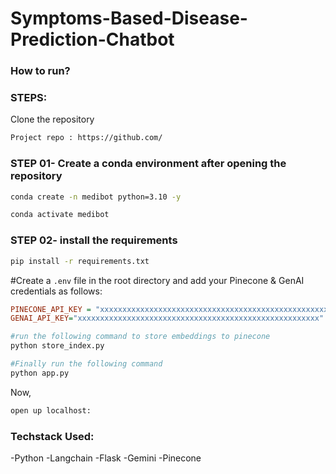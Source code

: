 # Symptoms-Based-Disease-Prediction-Chatbot

### How to run?

### STEPS:

Clone the repository

```bash
Project repo : https://github.com/
```

### STEP 01- Create a conda environment after opening the repository

```bash
conda create -n medibot python=3.10 -y
```

```bash
conda activate medibot
```

### STEP 02- install the requirements

```bash
pip install -r requirements.txt
```

#Create a `.env` file in the root directory and add your Pinecone & GenAI credentials as follows:

```ini
PINECONE_API_KEY = "xxxxxxxxxxxxxxxxxxxxxxxxxxxxxxxxxxxxxxxxxxxxxxxxxxxxxx"
GENAI_API_KEY="xxxxxxxxxxxxxxxxxxxxxxxxxxxxxxxxxxxxxxxxxxxxxxxxxxxxxx"
```

```bash
#run the following command to store embeddings to pinecone
python store_index.py
```

```bash
#Finally run the following command
python app.py
```

Now,

```bash
open up localhost:
```

### Techstack Used:

-Python
-Langchain
-Flask
-Gemini
-Pinecone
